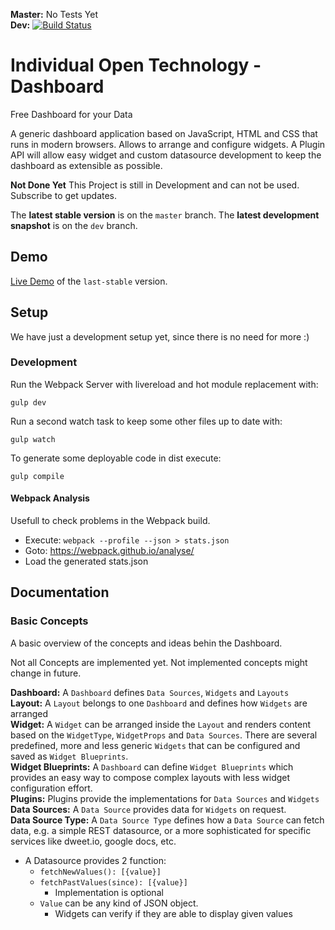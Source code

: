 **Master:**  No Tests Yet  
**Dev:** [![Build Status](https://travis-ci.org/Niondir/iot-dashboard.svg?branch=dev)](https://travis-ci.org/Niondir/iot-dashboard)  

# Individual Open Technology - Dashboard
Free Dashboard for your Data

A generic dashboard application based on JavaScript, HTML and CSS that runs in modern browsers.
Allows to arrange and configure widgets.
A Plugin API will allow easy widget and custom datasource development to keep the dashboard as extensible as possible.

**Not Done Yet** 
This Project is still in Development and can not be used. Subscribe to get updates.

The **latest stable version** is on the `master` branch.
The **latest development snapshot** is on the `dev` branch.

## Demo ##

 [Live Demo](http://demo.iot-dashboard.org/) of the `last-stable` version.

## Setup ##

We have just a development setup yet, since there is no need for more :)

### Development ###

Run the Webpack Server with livereload and hot module replacement with:

    gulp dev
  
Run a second watch task to keep some other files up to date with:

    gulp watch

To generate some deployable code in dist execute:

    gulp compile

#### Webpack Analysis ####

Usefull to check problems in the Webpack build.

- Execute: `webpack --profile --json > stats.json`
- Goto: https://webpack.github.io/analyse/
- Load the generated stats.json


## Documentation ##

### Basic Concepts ###
A basic overview of the concepts and ideas behin the Dashboard.

Not all Concepts are implemented yet. Not implemented concepts might change in future.

**Dashboard:** A `Dashboard` defines `Data Sources`, `Widgets` and `Layouts`  
**Layout:** A `Layout` belongs to one `Dashboard` and defines how `Widgets` are arranged  
**Widget:** A `Widget` can be arranged inside the `Layout` and renders content based on the `WidgetType`, `WidgetProps` and `Data Sources`.
There are several predefined, more and less generic `Widgets` that can be configured and saved as `Widget Blueprints`.  
**Widget Blueprints:** A `Dashboard` can define `Widget Blueprints` which provides an easy way to compose complex layouts with less widget configuration effort.  
**Plugins:** Plugins provide the implementations for `Data Sources` and `Widgets`  
**Data Sources:** A `Data Source` provides data for `Widgets` on request.  
**Data Source Type:** A `Data Source Type` defines how a `Data Source` can fetch data, 
e.g. a simple REST datasource, or a more sophisticated for specific services like dweet.io, google docs, etc.

* A Datasource provides 2 function:
    * `fetchNewValues(): [{value}]`
    * `fetchPastValues(since): [{value}]`
      * Implementation is optional
    * `Value` can be any kind of JSON object. 
        * Widgets can verify if they are able to display given values
